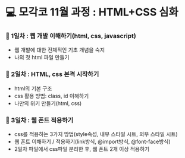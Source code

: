 # 💻 모각코 11월 과정 : HTML+CSS 심화

### 📌 1일차 : 웹 개발 이해하기(html, css, javascript)
- 웹 개발에 대한 전체적인 기초 개념을 숙지
- 나의 첫 html 파일 만들기

### 📌 2일차 : HTML, css 본격 시작하기
- html의 기본 구조
- css 활용 방법: class, id 이해하기
- 나만의 위키 만들기(html, css)

### 📌 3일차 : 웹 폰트 적용하기
- css를 적용하는 3가지 방법(style속성, 내부 스타일 시트, 외부 스타일 시트)
- 웹 폰트 이해하기 / 적용하기(link방식, @import방식, @font-face방식)
- 2일차 파일에서 css파일 분리한 후, 웹 폰트 2개 이상 적용하기

